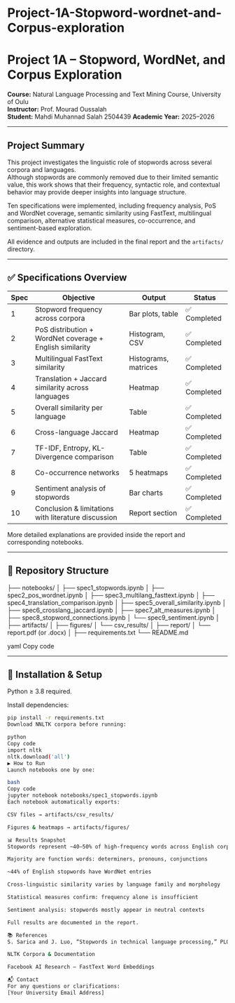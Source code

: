 # Project-1A-Stopword-wordnet-and-Corpus-exploration

# Project 1A – Stopword, WordNet, and Corpus Exploration

**Course:** Natural Language Processing and Text Mining Course, University of Oulu  
**Instructor:** Prof. Mourad Oussalah  
**Student:** Mahdi Muhannad Salah 2504439
**Academic Year:** 2025–2026

---

##  Project Summary

This project investigates the linguistic role of stopwords across several corpora and languages.  
Although stopwords are commonly removed due to their limited semantic value, this work
shows that their frequency, syntactic role, and contextual behavior may provide deeper insights
into language structure.

Ten specifications were implemented, including frequency analysis, PoS and WordNet coverage,
semantic similarity using FastText, multilingual comparison, alternative statistical measures,
co-occurrence, and sentiment-based exploration.

All evidence and outputs are included in the final report and the `artifacts/` directory.

---

## ✅ Specifications Overview

| Spec | Objective | Output | Status |
|------|-----------|--------|--------|
| 1 | Stopword frequency across corpora | Bar plots, table | ✅ Completed |
| 2 | PoS distribution + WordNet coverage + English similarity | Histogram, CSV | ✅ Completed |
| 3 | Multilingual FastText similarity | Histograms, matrices | ✅ Completed |
| 4 | Translation + Jaccard similarity across languages | Heatmap | ✅ Completed |
| 5 | Overall similarity per language | Table | ✅ Completed |
| 6 | Cross-language Jaccard | Heatmap | ✅ Completed |
| 7 | TF-IDF, Entropy, KL-Divergence comparison | Table | ✅ Completed |
| 8 | Co-occurrence networks | 5 heatmaps | ✅ Completed |
| 9 | Sentiment analysis of stopwords | Bar charts | ✅ Completed |
| 10 | Conclusion & limitations with literature discussion | Report section | ✅ Completed |

More detailed explanations are provided inside the report and corresponding notebooks.

---

## 📂 Repository Structure

├── notebooks/
│ ├── spec1_stopwords.ipynb
│ ├── spec2_pos_wordnet.ipynb
│ ├── spec3_multilang_fasttext.ipynb
│ ├── spec4_translation_comparison.ipynb
│ ├── spec5_overall_similarity.ipynb
│ ├── spec6_crosslang_jaccard.ipynb
│ ├── spec7_alt_measures.ipynb
│ ├── spec8_stopword_connections.ipynb
│ └── spec9_sentiment.ipynb
│
├── artifacts/
│ ├── figures/
│ └── csv_results/
│
├── report/
│ └── report.pdf (or .docx)
│
├── requirements.txt
└── README.md

yaml
Copy code

---

## 🔧 Installation & Setup

Python ≥ 3.8 required.

Install dependencies:

```bash
pip install -r requirements.txt
Download NNLTK corpora before running:

python
Copy code
import nltk
nltk.download('all')
▶️ How to Run
Launch notebooks one by one:

bash
Copy code
jupyter notebook notebooks/spec1_stopwords.ipynb
Each notebook automatically exports:

CSV files → artifacts/csv_results/

Figures & heatmaps → artifacts/figures/

📊 Results Snapshot
Stopwords represent ~40–50% of high-frequency words across English corpora

Majority are function words: determiners, pronouns, conjunctions

~44% of English stopwords have WordNet entries

Cross-linguistic similarity varies by language family and morphology

Statistical measures confirm: frequency alone is insufficient

Sentiment analysis: stopwords mostly appear in neutral contexts

Full results are documented in the report.

📚 References
S. Sarica and J. Luo, “Stopwords in technical language processing,” PLOS ONE, 2021.

NLTK Corpora & Documentation

Facebook AI Research — FastText Word Embeddings

📬 Contact
For any questions or clarifications:
[Your University Email Address]
